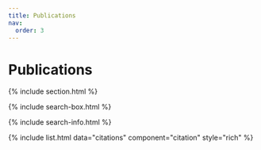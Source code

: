 ```yaml
---
title: Publications
nav:
  order: 3
---
```


# <i class="fas fa-file-signature"></i>Publications



{% include section.html %}

{% include search-box.html %}

{% include search-info.html %}


{% include list.html data="citations" component="citation" style="rich" %}